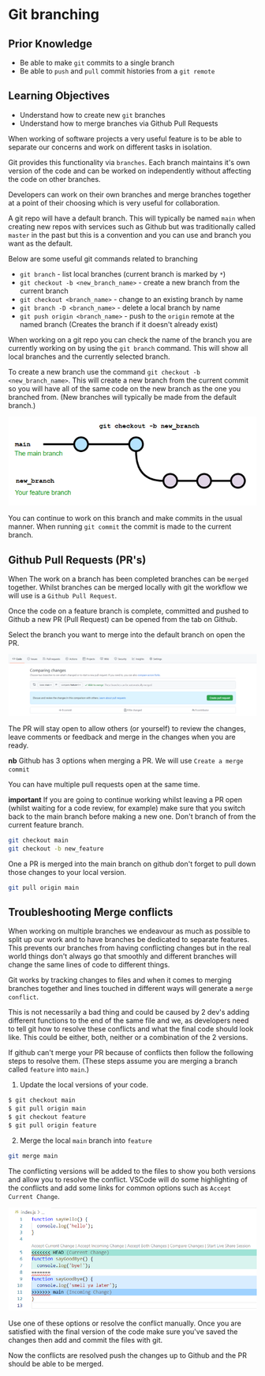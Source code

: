 # Git branching

## Prior Knowledge

- Be able to make `git` commits to a single branch
- Be able to `push` and `pull` commit histories from a `git remote`

## Learning Objectives

- Understand how to create new `git` branches
- Understand how to merge branches via Github Pull Requests

When working of software projects a very useful feature is to be able to separate our concerns and work on different tasks in isolation.

Git provides this functionality via `branches`. Each branch maintains it's own version of the code and can be worked on independently without affecting the code on other branches.

Developers can work on their own branches and merge branches together at a point of their choosing which is very useful for collaboration.

A git repo will have a default branch. This will typically be named `main` when creating new repos with services such as Github but was traditionally called `master` in the past but this is a convention and you can use and branch you want as the default.

Below are some useful git commands related to branching

- `git branch` - list local branches (current branch is marked by `*`)
- `git checkout -b <new_branch_name>` - create a new branch from the current branch
- `git checkout <branch_name>` - change to an existing branch by name
- `git branch -D <branch_name>` - delete a local branch by name
- `git push origin <branch_name>` - push to the `origin` remote at the named branch (Creates the branch if it doesn't already exist)

When working on a git repo you can check the name of the branch you are currently working on by using the `git branch` command. This will show all local branches and the currently selected branch.

To create a new branch use the command `git checkout -b <new_branch_name>`. This will create a new branch from the current commit so you will have all of the same code on the new branch as the one you branched from. (New branches will typically be made from the default branch.)

![git checkout -b new_branch](./images/git-branch.png)

You can continue to work on this branch and make commits in the usual manner. When running `git commit` the commit is made to the current branch.

## Github Pull Requests (PR's)

When The work on a branch has been completed branches can be `merged` together. Whilst branches can be merged locally with git the workflow we will use is a `Github Pull Request`.

Once the code on a feature branch is complete, committed and pushed to Github a new PR (Pull Request) can be opened from the tab on Github.

Select the branch you want to merge into the default branch on open the PR.

![Github Pull Request](./images/gh-pr.png)

The PR will stay open to allow others (or yourself) to review the changes, leave comments or feedback and merge in the changes when you are ready.

**nb** Github has 3 options when merging a PR. We will use `Create a merge commit`

You can have multiple pull requests open at the same time.

**important** If you are going to continue working whilst leaving a PR open (whilst waiting for a code review, for example) make sure that you switch back to the main branch before making a new one. Don't branch of from the current feature branch.

```bash
git checkout main
git checkout -b new_feature
```

One a PR is merged into the main branch on github don't forget to pull down those changes to your local version.

```bash
git pull origin main
```

## Troubleshooting Merge conflicts

When working on multiple branches we endeavour as much as possible to split up our work and to have branches be dedicated to separate features. This prevents our branches from having conflicting changes but in the real world things don't always go that smoothly and different branches will change the same lines of code to different things.

Git works by tracking changes to files and when it comes to merging branches together and lines touched in different ways will generate a `merge conflict`.

This is not necessarily a bad thing and could be caused by 2 dev's adding different functions to the end of the same file and we, as developers need to tell git how to resolve these conflicts and what the final code should look like. This could be either, both, neither or a combination of the 2 versions.

If github can't merge your PR because of conflicts then follow the following steps to resolve them. (These steps assume you are merging a branch called `feature` into `main`.)

1. Update the local versions of your code.

```bash
$ git checkout main
$ git pull origin main
$ git checkout feature
$ git pull origin feature
```

2. Merge the local `main` branch into `feature`

```bash
git merge main
```

The conflicting versions will be added to the files to show you both versions and allow you to resolve the conflict. VSCode will do some highlighting of the conflicts and add some links for common options such as `Accept Current Change`.

![Merge conflict](./images/merge-conflict.png)

Use one of these options or resolve the conflict manually. Once you are satisfied with the final version of the code make sure you've saved the changes then add and commit the files with git.

Now the conflicts are resolved push the changes up to Github and the PR should be able to be merged.
